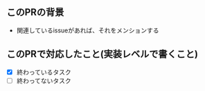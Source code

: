## このPRの背景
- 関連しているissueがあれば、それをメンションする

## このPRで対応したこと(実装レベルで書くこと)
- [x] 終わっているタスク
- [ ] 終わってないタスク
